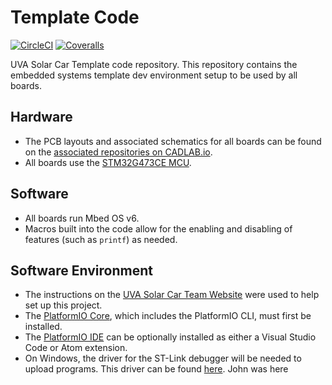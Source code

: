 # Template Code
[![CircleCI](https://img.shields.io/circleci/build/gh/solarcaratuva/TemplateCode.svg?logo=circleci)](https://circleci.com/gh/solarcaratuva/TemplateCode)
[![Coveralls](https://img.shields.io/coveralls/github/solarcaratuva/TemplateCode.svg?logo=coveralls)](https://coveralls.io/github/solarcaratuva/TemplateCode)

UVA Solar Car Template code repository. This repository contains the embedded systems template dev environment setup to be used by all boards.


## Hardware
* The PCB layouts and associated schematics for all boards can be found on the [associated repositories on CADLAB.io](https://cadlab.io/solar-car-uva).
* All boards use the [STM32G473CE MCU](https://www.mouser.com/datasheet/2/389/stm32f042c4-1851049.pdf).


## Software
* All boards run Mbed OS v6.
* Macros built into the code allow for the enabling and disabling of features (such as `printf`) as needed.


## Software Environment
* The instructions on the [UVA Solar Car Team Website](https://solarcaratuva.github.io/stm32-mbed-info) were used to help set up this project.
* The [PlatformIO Core](https://docs.platformio.org/en/latest/core/installation.html), which includes the PlatformIO CLI, must first be installed.
* The [PlatformIO IDE](https://docs.platformio.org/en/latest/integration/ide/pioide.html) can be optionally installed as either a Visual Studio Code or Atom extension.
* On Windows, the driver for the ST-Link debugger will be needed to upload programs. This driver can be found [here](https://os.mbed.com/teams/ST/wiki/ST-Link-Driver).
John was here
